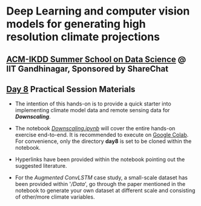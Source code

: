 # Deep Learning and computer vision models for generating high resolution climate projections

## [ACM-IKDD Summer School on Data Science](https://github.com/acm-ds-summer-school-2022/practical) @ IIT Gandhinagar, Sponsored by ShareChat
## [Day 8](https://github.com/acm-ds-summer-school-2022/practical/tree/main/day8) Practical Session Materials

* The intention of this hands-on is to provide a quick starter into implementing climate model data and remote sensing data for ***Downscaling***. 

* The notebook [*Downscaling.ipynb*](/Downscaling.ipynb) will cover the entire hands-on exercise end-to-end. It is recommended to execute on 
[Google Colab](https://githubtocolab.com/dubeysarth/Lab_Downscaling/blob/main/Downscaling.ipynb). For convenience, only the directory **day8** is set to be cloned within the notebook.

* Hyperlinks have been provided within the notebook pointing out the suggested literature.

* For the *Augmented ConvLSTM* case study, a small-scale dataset has been provided within '*/Data*', go through the paper mentioned in the notebook to generate your own dataset at different scale and consisting of other/more climate variables.
